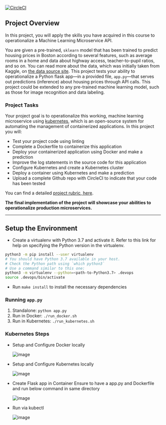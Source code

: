 [![CircleCI](https://dl.circleci.com/status-badge/img/gh/KunalBhadra/Udacity_Project4/tree/main.svg?style=svg)](https://dl.circleci.com/status-badge/redirect/gh/KunalBhadra/Udacity_Project4/tree/main)

## Project Overview

In this project, you will apply the skills you have acquired in this course to operationalize a Machine Learning Microservice API. 

You are given a pre-trained, `sklearn` model that has been trained to predict housing prices in Boston according to several features, such as average rooms in a home and data about highway access, teacher-to-pupil ratios, and so on. You can read more about the data, which was initially taken from Kaggle, on [the data source site](https://www.kaggle.com/c/boston-housing). This project tests your ability to operationalize a Python flask app—in a provided file, `app.py`—that serves out predictions (inference) about housing prices through API calls. This project could be extended to any pre-trained machine learning model, such as those for image recognition and data labeling.

### Project Tasks

Your project goal is to operationalize this working, machine learning microservice using [kubernetes](https://kubernetes.io/), which is an open-source system for automating the management of containerized applications. In this project you will:
* Test your project code using linting
* Complete a Dockerfile to containerize this application
* Deploy your containerized application using Docker and make a prediction
* Improve the log statements in the source code for this application
* Configure Kubernetes and create a Kubernetes cluster
* Deploy a container using Kubernetes and make a prediction
* Upload a complete Github repo with CircleCI to indicate that your code has been tested

You can find a detailed [project rubric, here](https://review.udacity.com/#!/rubrics/2576/view).

**The final implementation of the project will showcase your abilities to operationalize production microservices.**

---

## Setup the Environment

* Create a virtualenv with Python 3.7 and activate it. Refer to this link for help on specifying the Python version in the virtualenv. 
```bash
python3 -m pip install --user virtualenv
# You should have Python 3.7 available in your host. 
# Check the Python path using `which python3`
# Use a command similar to this one:
python3 -m virtualenv --python=<path-to-Python3.7> .devops
source .devops/bin/activate
```
* Run `make install` to install the necessary dependencies

### Running `app.py`

1. Standalone:  `python app.py`
2. Run in Docker:  `./run_docker.sh`
3. Run in Kubernetes:  `./run_kubernetes.sh`

### Kubernetes Steps

* Setup and Configure Docker locally

    ![image](https://user-images.githubusercontent.com/104771272/176622792-0423bff7-41f7-4f13-9e3b-87c2537cdb34.png)

* Setup and Configure Kubernetes locally

    ![image](https://user-images.githubusercontent.com/104771272/176622386-fb1a16ae-7d86-4f6b-b139-6100fd1289f9.png)

* Create Flask app in Container Ensure to have a app.py and Dockerfile and run below command in same directory

    ![image](https://user-images.githubusercontent.com/104771272/176622955-9e7d92e5-d9d0-4ec7-aed3-54acaccc3adc.png)

* Run via kubectl

    ![image](https://user-images.githubusercontent.com/104771272/176623077-68258263-74a0-4dfc-81a8-7d780342e002.png)

